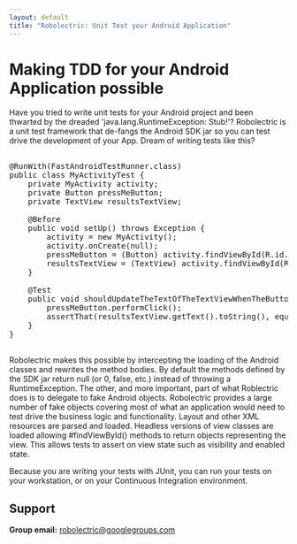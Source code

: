 ```yaml
---
layout: default
title: "Robolectric: Unit Test your Android Application"
---
```


# Making TDD for your Android Application possible

Have you tried to write unit tests for your Android project and been thwarted by the dreaded 'java.lang.RuntimeException: Stub!'? Robolectric is a unit test framework that de-fangs the Android SDK jar so you can test drive the development of your App.  Dream of writing tests like this?

<pre>

@RunWith(FastAndroidTestRunner.class)
public class MyActivityTest {
    private MyActivity activity;
    private Button pressMeButton;
    private TextView resultsTextView;
    
    @Before
    public void setUp() throws Exception {
        activity = new MyActivity();
        activity.onCreate(null);
        pressMeButton = (Button) activity.findViewById(R.id.press_me_button_id);
        resultsTextView = (TextView) activity.findViewById(R.id.results_text_view_id);
    }

    @Test
    public void shouldUpdateTheTextOfTheTextViewWhenTheButtonIsPressed() throws Exception {
        pressMeButton.performClick();	
        assertThat(resultsTextView.getText().toString(), equalTo("Testing Android Rocks!"));
    }
}

</pre>

Robolectric makes this possible by intercepting the loading of the Android classes and rewrites the method bodies. By default the methods defined by the SDK jar return null (or 0, false, etc.) instead of throwing a RuntimeException. The other, and more important, part of what Roblectric does is to delegate to fake Android objects. Robolectric provides a large number of fake objects covering most of what an application would need to test drive the business logic and functionality. Layout and other XML resources are parsed and loaded. Headless versions of view classes are loaded allowing #findViewById() methods to return objects representing the view. This allows tests to assert on view state such as visibility and enabled state.

Because you are writing your tests with JUnit, you can run your tests on your workstation, or on your Continuous Integration environment.

## Support

__Group email:__ [robolectric@googlegroups.com](mailto:robolectric@googlegroups.com)  
